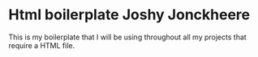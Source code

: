 # Html boilerplate **Joshy Jonckheere**

This is my boilerplate that I will be using throughout all my projects that require a HTML file.
